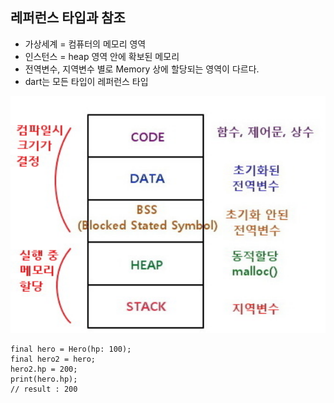 ## 레퍼런스 타입과 참조

- 가상세계 = 컴퓨터의 메모리 영역
- 인스턴스 = heap 영역 안에 확보된 메모리
- 전역변수, 지역변수 별로 Memory 상에 할당되는 영역이 다르다.
- dart는 모든 타입이 레퍼런스 타입

![alt text](image.png)

```
final hero = Hero(hp: 100);
final hero2 = hero;
hero2.hp = 200;
print(hero.hp);
// result : 200
```
